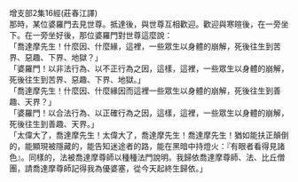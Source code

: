 增支部2集16經(莊春江譯)  
那時，某位婆羅門去見世尊。抵達後，與世尊互相歡迎。歡迎與寒暄後，在一旁坐下。在一旁坐好後，那位婆羅門對世尊這麼說：  
「喬達摩先生！什麼因、什麼緣，這裡，一些眾生以身體的崩解，死後往生到苦界、惡趣、下界、地獄？」  
「婆羅門！以非法行為、以不正行為之因，這樣，這裡，一些眾生以身體的崩解，死後往生到苦界、惡趣、下界、地獄。」  
「喬達摩先生！什麼因、什麼緣因而這裡一些眾生以身體的崩解，死後往生到善趣、天界？」  
「婆羅門！以合法行為、以正確行為之因，這樣，這裡，一些眾生以身體的崩解，死後往生到善趣、天界。」  
「太偉大了，喬達摩先生！太偉大了，喬達摩先生！喬達摩先生！猶如能扶正顛倒的，能顯現被隱藏的，能告知迷途者的路，能在黑暗中持燈火：『有眼者看得見諸色』。同樣的，法被喬達摩尊師以種種法門說明。我歸依喬達摩尊師、法、比丘僧團，請喬達摩尊師記得我為優婆塞，從今天起終生歸依。」  
  
  
